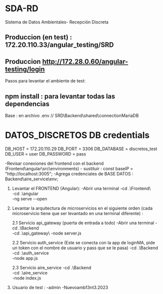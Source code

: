 # SDA-RD
Sistema de Datos Ambientales- Recepción Discreta

## Produccion (en test) : 172.20.110.33/angular_testing/SRD
## Produccion http://172.28.0.60/angular-testing/login

Pasos para levantar el ambiente de test: 

## npm install : para levantar todas las dependencias ##

Base : en archivo .env // SRD\Backend\shared\connectionMariaDB

# DATOS_DISCRETOS DB credentials
DB_HOST = 172.20.110.29
DB_PORT = 3306
DB_DATABASE = discretos_test
DB_USER = user
DB_PASSWORD = pass

-Revisar conexiones del frontend con el backend (Frontend\angular\src\environments) - sustituir : const baseIP = "http://localhost:3005";
-Agrega credenciales de BASE DATOS : Backend\aire_service\env;


1. Levantar el FRONTEND (Angular): 
   -Abrir una terminal 
   -cd .\Frontend\  
   -cd .\angular\
   -ng serve --open

2. Levantar la arquitectura de microservicios en el siguiente orden (cada microservicio tiene que ser levantado en una terminal diferente) : 
    
   2.1 Servicio api_gateway (puerta de entrada a todo)
   -Abrir una terminal
   -cd .\Backend\
   -cd .\api_gateway\ 
   -node server.js 


   2.2 Servicio auth_service (Este se conecta con la app de loginMA, pide un token con el nombre de usuario y pass que se le pasa)
   -cd .\Backend\
   -cd .\auth_service\
   -node app.js 
    
   2.3 Servicio aire_service
   -cd .\Backend\
   -cd .\aire_service\
   -node index.js 

3. Usuario de test : 
   -admin
   -Nuevoamb13nt3.2023







